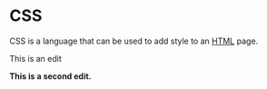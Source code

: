 # CSS

CSS is a language that can be used to add style to an [HTML](/wiki/HTML) page.

This is an edit

**This is a second edit.**